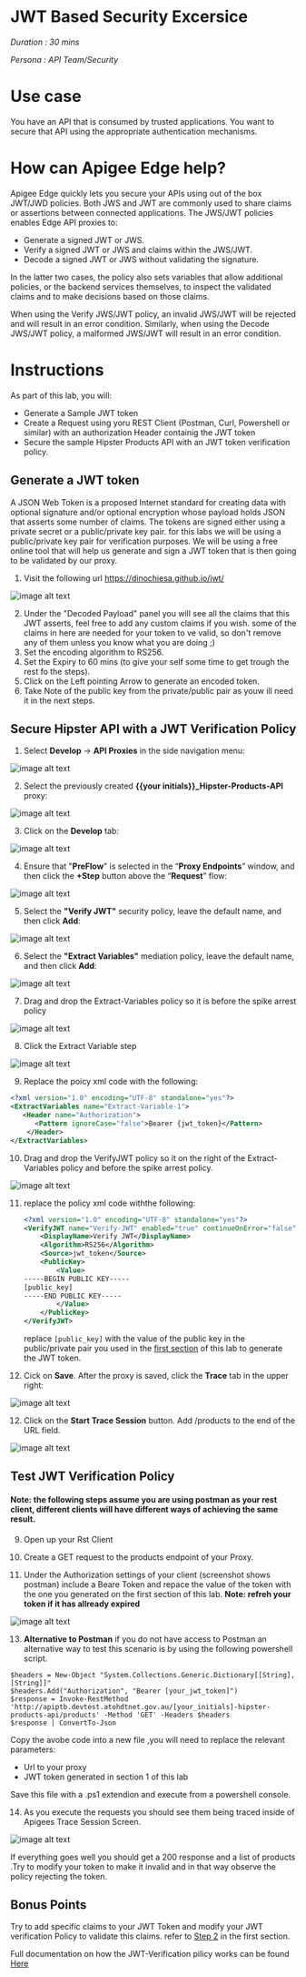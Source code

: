 # JWT Based Security Excersice

*Duration : 30 mins*

*Persona : API Team/Security*

# Use case

You have an API that is consumed by trusted applications. You want to secure that API using the appropriate authentication mechanisms. 

# How can Apigee Edge help?

Apigee Edge quickly lets you secure your APIs using out of the box JWT/JWD policies. Both JWS and JWT are commonly used to share claims or assertions between connected applications. The JWS/JWT policies enables Edge API proxies to:

- Generate a signed JWT or JWS.
- Verify a signed JWT or JWS and claims within the JWS/JWT.
- Decode a signed JWT or JWS without validating the signature.

In the latter two cases, the policy also sets variables that allow additional policies, or the backend services themselves, to inspect the validated claims and to make decisions based on those claims.

When using the Verify JWS/JWT policy, an invalid JWS/JWT will be rejected and will result in an error condition. Similarly, when using the Decode JWS/JWT policy, a malformed JWS/JWT will result in an error condition.

# Instructions

As part of this lab, you will:
- Generate a Sample JWT token 
- Create a Request using yoru REST Client (Postman, Curl, Powershell or similar) with an authorization Header containig the JWT token
- Secure the sample Hipster Products API with an JWT token verification policy. 

## Generate a JWT token
A JSON Web Token is a proposed Internet standard for creating data with optional signature and/or optional encryption whose payload holds JSON that asserts some number of claims. The tokens are signed either using a private secret or a public/private key pair. for this labs we will be using a public/private key pair for verification purposes. We will be using a free online tool that will help us generate and sign a JWT token that is then going to be validated by our proxy.


1. Visit the following url https://dinochiesa.github.io/jwt/ 

![image alt text](./media/image_1.png)

2. <a name="claims"></a>Under the "Decoded Payload" panel you will see all the claims that this JWT asserts, feel free to add any custom claims if you wish. some of the claims in here are needed for your token to ve valid, so don't remove any of them unless you know what you are doing ;) 
3. Set the encoding algorithm to RS256.
4. Set the Expiry to 60 mins (to give your self some time to get trough the rest fo the steps).
5. Click on the Left pointing Arrow to generate an encoded token. 
6. <a name="publickey"></a>Take Note of the public key from the private/public pair as youw ill need it in the next steps.

## Secure Hipster API with a JWT Verification Policy

1. Select **Develop** → **API Proxies** in the side navigation menu:

![image alt text](./media/image_0.png)

2. Select the previously created **{{your initials}}_Hipster-Products-API** proxy:

![image alt text](./media/image_7.png)

3. Click on the **Develop** tab:

![image alt text](./media/image_8.png)

4. Ensure that "**PreFlow**" is selected in the “**Proxy Endpoints**” window, and then click the **+Step** button above the “**Request**” flow:

![image alt text](./media/image_9.png)

5. Select the **"Verify JWT"** security policy, leave the default name, and then click **Add**:

![image alt text](./media/image_10.png)

6. Select the **"Extract Variables"** mediation policy, leave the default name, and then click **Add**:

![image alt text](./media/image_10_a.png)

7. Drag and drop the Extract-Variables policy so it is before the spike arrest policy

![image alt text](./media/image_10_b.png)

8. Click the Extract Variable step 

![image alt text](./media/image_10_c.png)

9. Replace the poicy xml code with the following: 
```xml
<?xml version="1.0" encoding="UTF-8" standalone="yes"?>
<ExtractVariables name="Extract-Variable-1">
   <Header name="Authorization">
      <Pattern ignoreCase="false">Bearer {jwt_token}</Pattern>
    </Header>
</ExtractVariables>
```
10. Drag and drop the VerifyJWT policy so it on the right of the Extract-Variables policy and before the spike arrest policy.

![image alt text](./media/image_11.png)

11. replace the policy xml code withthe following:

    ```xml
    <?xml version="1.0" encoding="UTF-8" standalone="yes"?>
    <VerifyJWT name="Verify-JWT" enabled="true" continueOnError="false" async="false">
        <DisplayName>Verify JWT</DisplayName>
        <Algorithm>RS256</Algorithm>
        <Source>jwt_token</Source>
        <PublicKey>
            <Value>
    -----BEGIN PUBLIC KEY-----
    [public_key]
    -----END PUBLIC KEY-----
            </Value>
        </PublicKey>
    </VerifyJWT>
    ```
    replace `[public_key]` with the value of the public key in the public/private pair you used in the [first section](#publickey)  of this lab to generate the JWT token.

12. Cick on **Save**. After the proxy is saved, click the **Trace** tab in the upper right:

![image alt text](./media/image_11_a.png)

12. Click on the **Start Trace Session** button. Add /products to the end of the URL field.

![image alt text](./media/image_12.png)


## Test JWT Verification Policy 

#### Note: the following steps assume you are using postman as your rest client, different clients will have different ways of achieving the same result.

9. Open up your Rst Client 

11. Create a GET request  to the products endpoint of your Proxy.

12. Under the Authorization settings of your client (screenshot shows postman) include a Beare Token and repace the value of the token with the one you generated on the first section of this lab. **Note: refreh your token if it has allready expired**

![image alt text](./media/image_12_a.png)

13. **Alternative to Postman** if you do not have access to Postman an alternative way to test this scenario is by using the following powershell script. 
```
$headers = New-Object "System.Collections.Generic.Dictionary[[String],[String]]"
$headers.Add("Authorization", "Bearer [your_jwt_token]")
$response = Invoke-RestMethod 'http://apiptb.devtest.atohdtnet.gov.au/[your_initials]-hipster-products-api/products' -Method 'GET' -Headers $headers
$response | ConvertTo-Json
```

Copy the avobe code into a new file ,you will need to replace the relevant parameters:
- Url to your proxy 
- JWT token generated in section 1 of this lab

Save this file with a .ps1 extendion and execute from a powershell console.

14. As you execute the requests you should see them being traced inside of Apigees Trace Session Screen.

![image alt text](./media/image_12_b.png)

If everything goes well you should get a 200 response and a list of products .Try to modify your token to make it invalid and in that way observe the policy rejecting the token.

## Bonus Points

Try to add specific claims to your JWT Token and modify your JWT verification Policy to validate this claims. refer to [Step 2](#publickey) in the first section.

Full documentation on how the JWT-Verification pilicy works can be found [Here](https://docs.apigee.com/api-platform/reference/policies/verify-jwt-policy)
